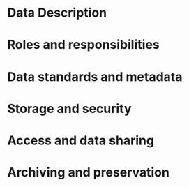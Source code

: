# Data Description

# Roles and responsibilities

# Data standards and metadata

# Storage and security

# Access and data sharing

# Archiving and preservation
